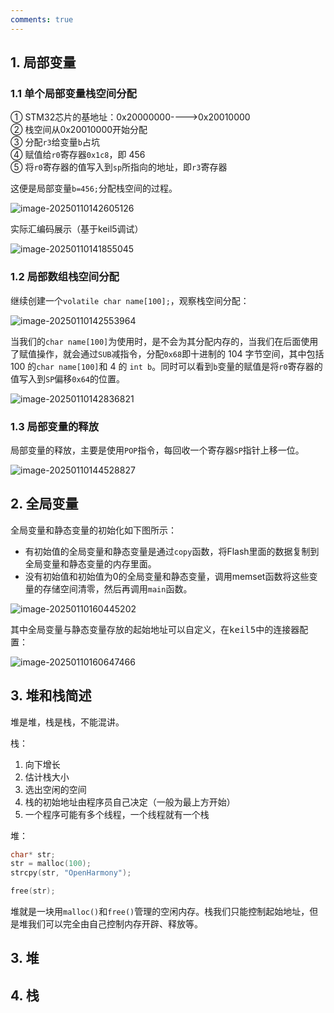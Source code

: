 ```yaml
---
comments: true
---
```


## 1. 局部变量

### 1.1 单个局部变量栈空间分配

① STM32芯片的基地址：0x20000000---->0x20010000  
② 栈空间从0x20010000开始分配  
③ 分配`r3`给变量`b`占坑  
④ 赋值给`r0`寄存器`0x1c8`，即 456  
⑤ 将`r0`寄存器的值写入到`sp`所指向的地址，即`r3`寄存器

这便是局部变量`b=456;`分配栈空间的过程。

![image-20250110142605126](https://tonmoon.obs.cn-east-3.myhuaweicloud.com/img/tonmoon/image-20250110142605126.png)

实际汇编码展示（基于keil5调试）

![image-20250110141855045](https://tonmoon.obs.cn-east-3.myhuaweicloud.com/img/tonmoon/image-20250110141855045.png)

### 1.2 局部数组栈空间分配

继续创建一个`volatile char name[100];`，观察栈空间分配：

![image-20250110142553964](https://tonmoon.obs.cn-east-3.myhuaweicloud.com/img/tonmoon/image-20250110142553964.png)

当我们的`char name[100]`为使用时，是不会为其分配内存的，当我们在后面使用了赋值操作，就会通过`SUB`减指令，分配`0x68`即十进制的 104 字节空间，其中包括 100 的`char name[100]`和 4 的 `int b`。同时可以看到`b`变量的赋值是将`r0`寄存器的值写入到`SP`偏移`0x64`的位置。

![image-20250110142836821](https://tonmoon.obs.cn-east-3.myhuaweicloud.com/img/tonmoon/image-20250110142836821.png)

### 1.3 局部变量的释放

局部变量的释放，主要是使用`POP`指令，每回收一个寄存器`SP`指针上移一位。

![image-20250110144528827](https://tonmoon.obs.cn-east-3.myhuaweicloud.com/img/tonmoon/image-20250110144528827.png)

## 2. 全局变量

全局变量和静态变量的初始化如下图所示：

- 有初始值的全局变量和静态变量是通过`copy`函数，将Flash里面的数据复制到全局变量和静态变量的内存里面。
- 没有初始值和初始值为0的全局变量和静态变量，调用memset函数将这些变量的存储空间清零，然后再调用`main`函数。

![image-20250110160445202](https://tonmoon.obs.cn-east-3.myhuaweicloud.com/img/tonmoon/image-20250110160445202.png)

其中全局变量与静态变量存放的起始地址可以自定义，在<kbd>keil5</kbd>中的连接器配置：

![image-20250110160647466](https://tonmoon.obs.cn-east-3.myhuaweicloud.com/img/tonmoon/image-20250110160647466.png)

## 3. 堆和栈简述

堆是堆，栈是栈，不能混讲。

栈：

1. 向下增长
2. 估计栈大小
3. 选出空闲的空间
4. 栈的初始地址由程序员自己决定（一般为最上方开始）
5. 一个程序可能有多个线程，一个线程就有一个栈

堆：

```C
char* str;
str = malloc(100);
strcpy(str, "OpenHarmony");

free(str);
```

堆就是一块用`malloc()`和`free()`管理的空闲内存。栈我们只能控制起始地址，但是堆我们可以完全由自己控制内存开辟、释放等。

## 3. 堆





## 4. 栈